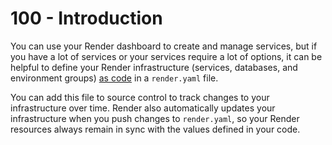 # 100 - Introduction

You can use your Render dashboard to create and manage services, but if you have a lot of services or your services require a lot of options, it can be helpful to define your Render infrastructure (services, databases, and environment groups) [as code](https://en.wikipedia.org/wiki/Infrastructure_as_code) in a ```render.yaml``` file.

You can add this file to source control to track changes to your infrastructure over time. Render also automatically updates your infrastructure when you push changes to ```render.yaml```, so your Render resources always remain in sync with the values defined in your code.
